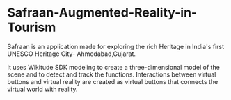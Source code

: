# Safraan-Augmented-Reality-in-Tourism

Safraan is an application made for exploring the rich Heritage in India's first UNESCO Heritage City- Ahmedabad,Gujarat.

It uses Wikitude SDK modeling to create a three-dimensional model of the scene and to detect and track the functions. Interactions between virtual buttons and virtual reality are created as virtual buttons that connects the virtual world with reality.


